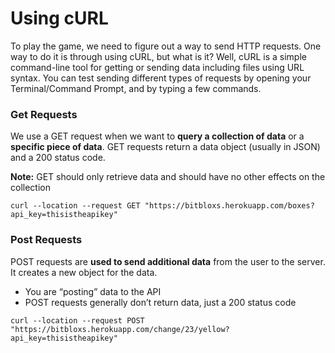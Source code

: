 <!--title={Using cURL}-->

<!--badges={Web Development:10}-->

# Using cURL

To play the game, we need to figure out a way to send HTTP requests. One way to do it is through using cURL, but what is it? Well, cURL is a simple command-line tool for getting or sending data including files using URL syntax. You can test sending different types of requests by opening your Terminal/Command Prompt, and by typing a few commands.

### Get Requests

We use a GET request when we want to **query a collection of data** or a **specific piece of data**. GET requests return a data object (usually in JSON) and a 200 status code. 

**Note:** GET should only retrieve data and should have no other effects on the collection

```
curl --location --request GET "https://bitbloxs.herokuapp.com/boxes?api_key=thisistheapikey"
```

### Post Requests

POST requests are **used to send additional data** from the user to the server. It creates a new object for the data.

* You are “posting” data to the API
* POST requests generally don’t return data, just a 200 status code

```
curl --location --request POST "https://bitbloxs.herokuapp.com/change/23/yellow?api_key=thisistheapikey"
```
